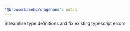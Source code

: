 ```yaml
---
"@browserbasehq/stagehand": patch
---
```


Streamline type definitions and fix existing typescript errors
